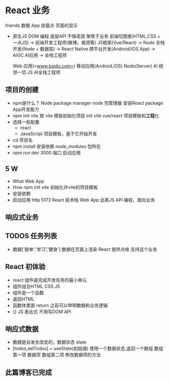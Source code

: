 # React 业务

friends 数据
App
挂载点
页面的显示

- 原生JS
  DOM 编程
  底层API 不够高效
  聚焦于业务
  前端切图崽(HTML,CSS + 一点JS) -> 前端开发工程师(微博，美团等) JS框架(Vue/React) -> Node 全栈开发(Node + 数据库) -> React Native 跨平台开发(Android/IOS App) -> AIGC AI应用 -> 全栈工程师

  Web 应用(<www.baidu.com>) 移动应用(Android,IOS)
  Node(Server) AI 统领一切 JS AI全栈工程师

## **项目**的创建

- npm是什么？ Node package manager
  node 包管理器 安装React package App开发能力
- npm init vite
  按 vite 模板初始化项目 init
  vite vue/react 项目模板和**工程**化
- 选择一些配置
  - react
  - JavaScript
  项目模板，基于它开始开发
- cd 项目名
- npm install 安装依赖
  node_modules 包所在
- npm run dev
  3000 端口 启动应用

## 5 W

- What Web App
- How npm init vite 初始化并vite的项目模板
- 安装依赖
- 启动应用 http 5173 React 技术栈 Web App
远离JS API 编程，面向业务

## 响应式业务

## TODOS 任务列表

- 数据['脱单','学习','健身']
  数据在页面上渲染 React 提供点啥 支持这个业务

## React 初体验

- react 组件是完成开发任务的最小单元
- 组件组合HTML CSS JS
- 组件是一个函数
- 返回HTML
- 函数体里面 return 之前可以申明数据和业务逻辑
- {} JS 表达式 不用写DOM API

## 响应式数据

- 数据是会发生改变的，数据状态 state
- [todos,setTodos] = useState(初始值) 使用一个数据状态,返回一个数组
  数组第一项 数据项
  数组第二项 修改数据项的方法

## 此篇博客已完成
